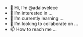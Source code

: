 - 👋 Hi, I’m @adalovelece
- 👀 I’m interested in ...
- 🌱 I’m currently learning ...
- 💞️ I’m looking to collaborate on ...
- 📫 How to reach me ...

<!---
adalovelece/adalovelece is a ✨ special ✨ repository because its `README.md` (this file) appears on your GitHub profile.
You can click the Preview link to take a look at your changes.
--->
